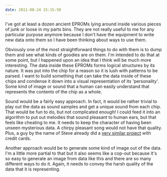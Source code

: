 ```yaml
---
date: 2011-08-24 15:15:50
---
```


I've got at least a dozen ancient EPROMs lying around inside various pieces of junk or loose in my parts bins. They are not really useful to me for any particular purpose anymore because I don't have the equipment to write new data onto them so I have been thinking about ways to use them.

Obviously one of the most straightforward things to do with them is to dump them and see what kinds of goodies are on them. I'm intended to do that at some point, but I happened upon an idea that I think will be much more interesting. The data inside these EPROMs forms logical structures by its nature. It was put into the chip for a reason so it is lush with patterns to be parsed. I want to build something that can take the data inside of these chips and condense it down into a visual representation of its 'personality'. Some kind of image or sound that a human can easily understand that represents the contents of the chip as a whole.

Sound would be a fairly easy approach. In fact, it would be rather trivial to play out the data as sound samples and get a unique sound from each chip. That would be fun to do, but not complicated enough! I could feed it into an algorithm to put out melodies that sound pleasant to human ears, but that feels like cheating to me. It needs to keep the character of having been unseen mysterious data. A chirpy pleasant song would not have that quality. Plus, a guy by the name of Steve already did a [very similar project](http://www.bigmessowires.com/2011/05/06/mozarts-credit-card/) with credit cards.

Another approach would be to generate some kind of image out of the data. I'm a little more partial to that but it also seems like a cop-out because it's so easy to generate an image from data like this and there are so many different ways to do it. Again, it needs to convey the harsh quality of the data that it is representing.
